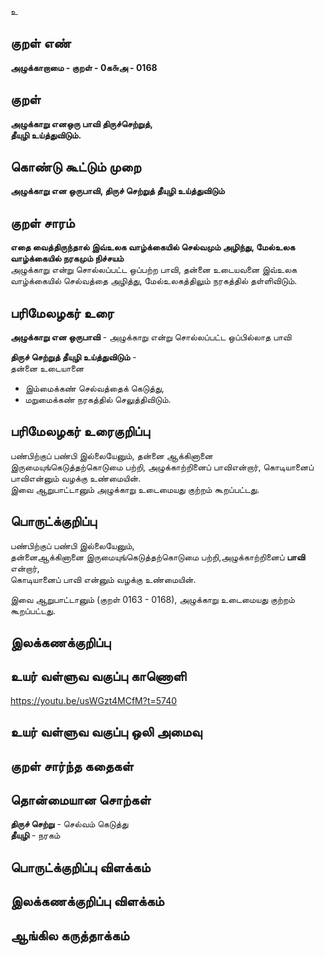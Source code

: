 உ

## குறள் எண் 

**அழுக்காறாமை - குறள் - 0க௬அ - 0168**  

## குறள் 

**அழுக்காறு எனஒரு பாவி திருச்செற்றுத்,  
தீயுழி உய்த்துவிடும்.** 

## கொண்டு கூட்டும் முறை

**அழுக்காறு என ஒருபாவி, திருச் செற்றுத் தீயுழி உய்த்துவிடும்**  

## குறள் சாரம் 

**எதை வைத்திருந்தால் இவ்உலக வாழ்க்கையில் செல்வமும் அழிந்து, மேல்உலக வாழ்க்கையில் நரகமும் நிச்சயம்**  
அழுக்காறு என்று சொல்லப்பட்ட ஒப்பற்ற பாவி, தன்னை உடையவனை இவ்உலக வாழ்க்கையில் செல்வத்தை அழித்து, மேல்உலகத்திலும் நரகத்தில் தள்ளிவிடும்.  

## பரிமேலழகர் உரை

**அழுக்காறு என ஒருபாவி** - அழுக்காறு என்று சொல்லப்பட்ட ஒப்பில்லாத பாவி  

**திருச் செற்றுத் தீயுழி உய்த்துவிடும்** -  
தன்னை உடையானை 
* இம்மைக்கண் செல்வத்தைக் கெடுத்து,  
* மறுமைக்கண் நரகத்தில் செலுத்திவிடும்.  
  
## பரிமேலழகர் உரைகுறிப்பு   

பண்பிற்குப் பண்பி இல்லையேனும், தன்னை ஆக்கினானை இருமையுங்கெடுத்தற்கொடுமை பற்றி, அழுக்காற்றினைப் பாவிஎன்றார், கொடியானைப் பாவிஎன்னும் வழக்கு உண்மையின்.  
இவை ஆறுபாட்டானும் அழுக்காறு உடைமையது குற்றம் கூறப்பட்டது.  

## பொருட்க்குறிப்பு 

பண்பிற்குப் பண்பி இல்லையேனும்,  
தன்னைஆக்கினானை இருமையுங்கெடுத்தற்கொடுமை பற்றி,அழுக்காற்றினைப் **பாவி** என்றார்,  
கொடியானைப் பாவி என்னும் வழக்கு உண்மையின். 

இவை ஆறுபாட்டானும் (குறள் 0163 - 0168), அழுக்காறு உடைமையது குற்றம் கூறப்பட்டது.  

## இலக்கணக்குறிப்பு  


## உயர் வள்ளுவ வகுப்பு காணொளி

https://youtu.be/usWGzt4MCfM?t=5740

## உயர் வள்ளுவ வகுப்பு ஒலி அமைவு 

 
## குறள் சார்ந்த கதைகள் 


## தொன்மையான சொற்கள்

**திருச் செற்று** - செல்வம் கெடுத்து   
**தீயுழி** - நரகம்   

## பொருட்க்குறிப்பு விளக்கம்


## இலக்கணக்குறிப்பு விளக்கம்


## ஆங்கில கருத்தாக்கம் 


